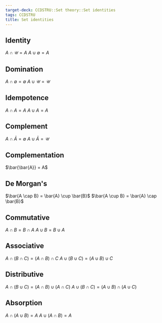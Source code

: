 ```yaml
---
target-deck: CCDSTRU::Set theory::Set identities
tags: CCDSTRU
title: Set identities
---
```


## Identity

$A \cap \mathcal{U} = A$
$A \cup \emptyset = A$
<!--ID: 1707668756755-->

## Domination

$A \cap \emptyset = \emptyset$
$A \cup \mathcal{U} = \mathcal{U}$
<!--ID: 1707668756760-->

## Idempotence

$A \cap A = A$
$A \cup A = A$
<!--ID: 1707668756764-->

## Complement

$A \cap \bar{A} = \emptyset$
$A \cup \bar{A} = \mathcal{U}$
<!--ID: 1707668756768-->

## Complementation

$\bar{\bar{A}} = A$
<!--ID: 1707668756771-->

## De Morgan's

$\bar{A \cap B} = \bar{A} \cup \bar{B}$
$\bar{A \cup B} = \bar{A} \cap \bar{B}$
<!--ID: 1707668756775-->

## Commutative

$A \cap B = B \cap A$
$A \cup B = B \cup A$
<!--ID: 1707668756779-->

## Associative

$A \cap (B \cap C) = (A \cap B) \cap C$
$A \cup (B \cup C) = (A \cup B) \cup C$
<!--ID: 1707668756782-->

## Distributive

$A \cap (B \cup C) = (A \cap B) \cup (A \cap C)$
$A \cup (B \cap C) = (A \cup B) \cap (A \cup C)$
<!--ID: 1707668756785-->

## Absorption

$A \cap (A \cup B) = A$
$A \cup (A \cap B) = A$
<!--ID: 1707668756788-->
